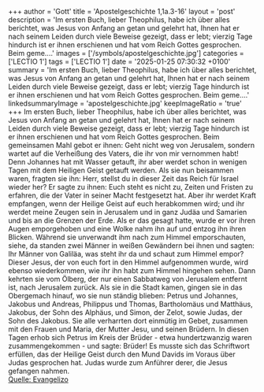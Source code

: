 +++
author = 'Gott'
title = 'Apostelgeschichte 1,1a.3-16'
layout = 'post'
description = 'Im ersten Buch, lieber Theophilus, habe ich über alles berichtet, was Jesus von Anfang an getan und gelehrt hat, Ihnen hat er nach seinem Leiden durch viele Beweise gezeigt, dass er lebt; vierzig Tage hindurch ist er ihnen erschienen und hat vom Reich Gottes gesprochen. Beim geme....'
images = ['/symbols/apostelgeschichte.jpg']
categories = ['LECTIO 1']
tags = ['LECTIO 1']
date = '2025-01-25 07:30:32 +0100'
summary = 'Im ersten Buch, lieber Theophilus, habe ich über alles berichtet, was Jesus von Anfang an getan und gelehrt hat, Ihnen hat er nach seinem Leiden durch viele Beweise gezeigt, dass er lebt; vierzig Tage hindurch ist er ihnen erschienen und hat vom Reich Gottes gesprochen. Beim geme....'
linkedsummaryImage = 'apostelgeschichte.jpg'
keepImageRatio = 'true'
+++
Im ersten Buch, lieber Theophilus, habe ich über alles berichtet, was Jesus von Anfang an getan und gelehrt hat,
Ihnen hat er nach seinem Leiden durch viele Beweise gezeigt, dass er lebt; vierzig Tage hindurch ist er ihnen erschienen und hat vom Reich Gottes gesprochen.
Beim gemeinsamen Mahl gebot er ihnen: Geht nicht weg von Jerusalem, sondern wartet auf die Verheißung des Vaters, die ihr von mir vernommen habt!
Denn Johannes hat mit Wasser getauft, ihr aber werdet schon in wenigen Tagen mit dem Heiligen Geist getauft werden.<!--more-->
Als sie nun beisammen waren, fragten sie ihn: Herr, stellst du in dieser Zeit das Reich für Israel wieder her?
Er sagte zu ihnen: Euch steht es nicht zu, Zeiten und Fristen zu erfahren, die der Vater in seiner Macht festgesetzt hat.
Aber ihr werdet Kraft empfangen, wenn der Heilige Geist auf euch herabkommen wird; und ihr werdet meine Zeugen sein in Jerusalem und in ganz Judäa und Samarien und bis an die Grenzen der Erde.
Als er das gesagt hatte, wurde er vor ihren Augen emporgehoben und eine Wolke nahm ihn auf und entzog ihn ihren Blicken.
Während sie unverwandt ihm nach zum Himmel emporschauten, siehe, da standen zwei Männer in weißen Gewändern bei ihnen
und sagten: Ihr Männer von Galiläa, was steht ihr da und schaut zum Himmel empor? Dieser Jesus, der von euch fort in den Himmel aufgenommen wurde, wird ebenso wiederkommen, wie ihr ihn habt zum Himmel hingehen sehen.
Dann kehrten sie vom Ölberg, der nur einen Sabbatweg von Jerusalem entfernt ist, nach Jerusalem zurück.
Als sie in die Stadt kamen, gingen sie in das Obergemach hinauf, wo sie nun ständig blieben: Petrus und Johannes, Jakobus und Andreas, Philippus und Thomas, Bartholomäus und Matthäus, Jakobus, der Sohn des Alphäus, und Simon, der Zelot, sowie Judas, der Sohn des Jakobus.
Sie alle verharrten dort einmütig im Gebet, zusammen mit den Frauen und Maria, der Mutter Jesu, und seinen Brüdern.
In diesen Tagen erhob sich Petrus im Kreis der Brüder - etwa hundertzwanzig waren zusammengekommen - und sagte:
Brüder! Es musste sich das Schriftwort erfüllen, das der Heilige Geist durch den Mund Davids im Voraus über Judas gesprochen hat. Judas wurde zum Anführer derer, die Jesus gefangen nahmen.<br> [Quelle: Evangelizo](https://evangeliumtagfuertag.org/DE/gospel)